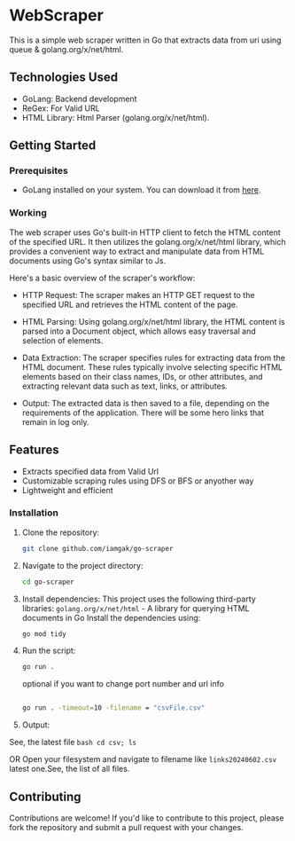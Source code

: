 # WebScraper

This is a simple web scraper written in Go that extracts data from uri using queue & golang.org/x/net/html.

## Technologies Used
- GoLang: Backend development
- ReGex: For Valid URL
- HTML Library: Html Parser (golang.org/x/net/html). 

## Getting Started

### Prerequisites
- GoLang installed on your system. You can download it from [here](https://golang.org/dl/).

### Working
The web scraper uses Go's built-in HTTP client to fetch the HTML content of the specified URL. It then utilizes the golang.org/x/net/html library, which provides a convenient way to extract and manipulate data from HTML documents using Go's syntax similar to Js.

Here's a basic overview of the scraper's workflow:

- HTTP Request: The scraper makes an HTTP GET request to the specified URL and retrieves the HTML content of the page.

- HTML Parsing: Using golang.org/x/net/html library, the HTML content is parsed into a Document object, which allows easy traversal and selection of elements.

- Data Extraction: The scraper specifies rules for extracting data from the HTML document. These rules typically involve selecting specific HTML elements based on their class names, IDs, or other attributes, and extracting relevant data such as text, links, or attributes.

- Output: The extracted data is then saved to a file, depending on the requirements of the application. There will be some hero links that remain in log only.

## Features
- Extracts specified data from Valid Url
- Customizable scraping rules using DFS or BFS or anyother way
- Lightweight and efficient

### Installation
1. Clone the repository:
    ```bash
    git clone github.com/iamgak/go-scraper
    ```

2. Navigate to the project directory:
    ```bash
    cd go-scraper
    ```

3. Install dependencies:
This project uses the following third-party libraries:
`golang.org/x/net/html` - A library for querying HTML documents in Go
Install the dependencies using:

    ```bash
    go mod tidy
    ```

4. Run the script:
    ```bash
    go run .
    ```
    optional if you want to change port number and url info
    ```bash

    go run . -timeout=10 -filename = "csvFile.csv"
    ```

5. Output:

See, the latest file
    ```bash
    cd csv; ls 
    ```

OR
    Open your filesystem and navigate to filename like `links20240602.csv` latest one.See, the list of all files.



## Contributing
Contributions are welcome! If you'd like to contribute to this project, please fork the repository and submit a pull request with your changes.

